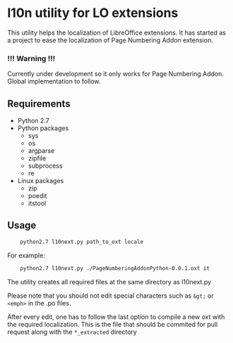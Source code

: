 # l10n utility for LO extensions

This utility helps the localization of LibreOffice extensions. It has started as a project to ease the localization of Page Numbering Addon extension.

### !!! Warning !!!

Currently under development so it only works for Page Numbering Addon. Global implementation to follow.

## Requirements
* Python 2.7
* Python packages
  * sys
  * os
  * argparse
  * zipfile
  * subprocess
  * re
* Linux packages
  * zip
  * poedit
  * itstool

## Usage

```bash
    python2.7 l10next.py path_to_oxt locale
```

For example:

```bash
    python2.7 l10next.py ./PageNumberingAddonPython-0.0.1.oxt it
```

The utility creates all required files at the same directory as l10next.py

Please note that you should not edit special characters such as `&gt;` or `<emph>` in the .po files.

After every edit, one has to follow the last option to compile a new oxt with the required localization. This is the file that should be commited for pull request along with the `*_extracted` directory